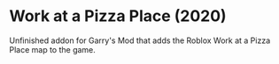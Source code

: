# Work at a Pizza Place (2020)
Unfinished addon for Garry's Mod that adds the Roblox Work at a Pizza Place map to the game.
